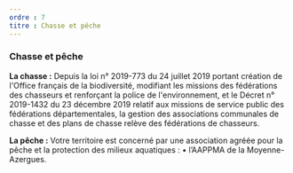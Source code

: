 ```yaml
---
ordre : 7
titre : Chasse et pêche
---
```

### Chasse et pêche

**La chasse :**
Depuis la loi n° 2019-773 du 24 juillet 2019 portant création de l'Office français de la biodiversité, modifiant
les missions des fédérations des chasseurs et renforçant la police de l'environnement, et le Décret n°
2019-1432 du 23 décembre 2019 relatif aux missions de service public des fédérations départementales,
la gestion des associations communales de chasse et des plans de chasse relève des fédérations de
chasseurs.

**La pêche :**
Votre territoire est concerné par une association agréée pour la pêche et la protection des milieux
aquatiques :
• l’AAPPMA de la Moyenne-Azergues.

